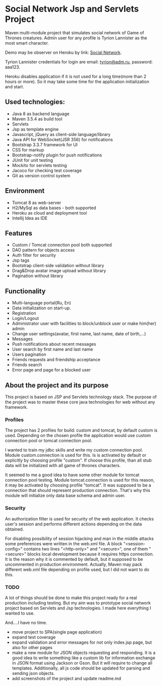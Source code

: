 # Social Network Jsp and Servlets Project
Maven multi-module project that simulates social network of Game of Thrones creatures.
Admin user for any profile is Tyrion Lannister as the most smart character. 

Demo may be observer on Heroku by link: [Social Network](https://dcsocial.herokuapp.com).

Tyrion Lannister credentials for login are email: tyrion@adm.ru, password: aaa123.

Heroku disables application if it is not used for a long time(more than 2 hours or more). So it may
take some time for the application initialization and start. 

## Used technologies:
* Java 8 as backend language
* Maven 3.5.4 as build tool
* Servlets 
* Jsp as template engine
* Javascript, jQuery as client-side language/library
* Java API for WebSocket(JSR 356) for notifications
* Bootstrap 3.3.7 framework for UI
* CSS for markup
* Bootstrap-notify plugin for push notifications
* JUnit for unit testing
* Mockito for servlets testing
* Jacoco for checking test coverage
* Git as version control system

## Environment
* Tomcat 8 as web-server
* H2/MySql as data bases - both supported
* Heroku as cloud and deployment tool
* Intellij Idea as IDE

## Features
* Custom / Tomcat connection pool both supported
* DAO pattern for objects access
* Auth filter for security
* Jsp tags
* Bootstrap client-side validation without library
* Drag&Drop avatar image upload without library
* Pagination without library

## Functionality
* Multi-language portal(Ru, En)
* Data initialization on start-up.
* Registration
* Login/Logout
* Administrator user with facilities to block/unblock user or make him(her) admin
* Change user settings(avatar, first name, last name, date of birth,...)
* Messages
* Push notifications about recent messages
* User search by first name and last name 
* Users pagination
* Friends requests and friendship acceptance
* Friends search
* Error page and page for a blocked user

## About the project and its purpose
This project is based on JSP and Servlets technology stack. 
The purpose of the project was to master these core java technologies for web without any framework.

### Profiles
The project has 2 profiles for build: custom and tomcat, by default custom is used.
Depending on the chosen profile the application would use custom connection pool or tomcat connection pool. 

I wanted to train my jdbc skills and write my custom connection pool. Module custom.connection is used for
this. Is is activated by default or explicitly by choosing profile "custom". If choose this profile, than all stub data
will be initialized with all game of thrones characters.

It seemed to me a good idea to have some other module for tomcat connection pool testing. 
Module tomcat.connection is used for this reason, it may be activated by choosing profile "tomcat". 
It was supposed to be a connection that should represent production connection. 
That's why this module will initialize only data base schema and admin user.

### Security
An authorization filter is used for security of the web application. It checks user's session and performs different actions
depending on the data obtained.

For disabling possibility of session hijacking and man in the middle attacks some preferences were written in the web.xml file.
A block "\<session-config\>" contains two lines "\<http-only\>" and "\<secure\>", one of them "\<secure\>" blocks local development
because it requires https connection. It is the reason why it is commented by default, but it supposed to be uncommented in
production environment. Actually, Maven may pack different web.xml file depending on profile used, but I did not want to do this.


### TODO
A lot of things should be done to make this project ready for a real production including testing.
But my aim was to prototype social network project based on Servlets and Jsp technologies. 
I made here everything I wanted to use.

And....I have no time. 

+ move project to SPA(single page application)
+ expand test coverage
+ expand validation and error messages for not only index.jsp page, but also for other pages
+ make a new module for JSON objects requesting and responding. It is a good idea to write something like a custom lib for 
information exchange in JSON format using Jackson or Gson. But it will require to change all templates. 
Additionally, all js code should be updated for parsing and sending json objects.
+ add screenshots of the project and update readme.md
